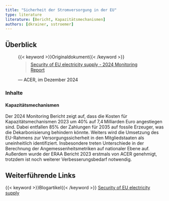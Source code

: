 ```yaml
---
title: "Sicherheit der Stromversorgung in der EU"
type: literature
literature: [Bericht, Kapazitätsmechanismen]
authors: [dkrainer, sstroemer]
---
```


## Überblick

<figure>
    {{< keyword >}}Originaldokument{{< /keyword >}}
    <blockquote style="margin-top: 0.5em;">
        <a href="https://www.acer.europa.eu/sites/default/files/documents/Publications/Security_of_EU_electricity_supply_2024.pdf" target="_blank">
            Security of EU electricity supply - 2024 Monitoring Report
        </a>
    </blockquote>
    <figcaption>— ACER, im Dezember 2024</figcaption>
</figure>

### Inhalte

#### Kapazitätsmechanismen

Der 2024 Monitoring Bericht zeigt auf, dass die Kosten für Kapazitätsmechanismen 2023 um 40% auf 7,4 Milliarden Euro angestiegen sind. Dabei entfallen 85% der Zahlungen für 2035 auf fossile Erzeuger, was die Dekarbonisierung behindern könnte. Weiters wird die Umsetzung des EU-Rahmens zur Versorgungssicherheit in den Mitgliedstaaten als uneinheitlich identifiziert. Insbesondere treten Unterschiede in der Berechnung der Angemessenheitsmetriken auf nationaler Ebene auf. Außerdem wurde der ERAA Bericht 2023 erstmals von ACER genehmigt, trotzdem ist noch weiterer Verbesserungsbedarf notwendig.

## Weiterführende Links

{{< keyword >}}Blogartikel{{< /keyword >}} [Security of EU electricity supply](https://www.acer.europa.eu/monitoring/MMR/security_EU_supply_2024)
